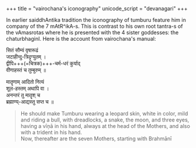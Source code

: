 +++
title = "vairochana's iconography"
unicode_script = "devanagari"
+++

In earlier saiddhAntika tradition the iconography of tumburu feature him in company of the 7 mAtR^ikA-s. This is contrast to his own root tantra-s of the vAmasrotas where he is presented with the 4 sister goddesses: the chaturbhaginI. Here is the account from vairochana's manual:

सितं सौम्यं वृषारूढं  
जटाहीन्दु-त्रिदृग्युतम् ।  
द्वीपि+++(=चित्रक)+++-चर्म-धरं कुर्याद्  
वीणाहस्तं च तुम्बुरुम् ॥  

मातॄणाम् आदितो नित्यं  
शूल-हस्तम् अथापि वा ।  
अनन्तरं तु मातॄश् च  
ब्रह्माण्य्-आद्यस्तु सप्त च ॥ 

> He should make Tumburu wearing a leopard skin, white in color, mild and riding a bull, with dreadlocks, a snake, the moon, and three eyes, having a vīņā in his hand, always at the head of the Mothers, and also with a trident in his hand.  
> Now, thereafter are the seven Mothers, starting with Brahmānī